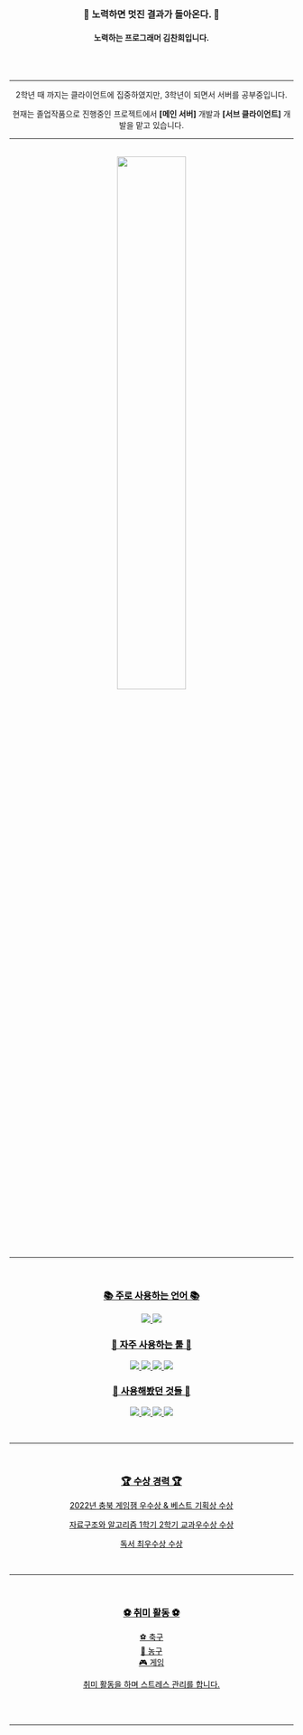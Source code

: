 <div align="center">

 <br><br>

  ### 🌟 노력하면 멋진 결과가 돌아온다. 🌟
  #### 노력하는 프로그래머 김찬희입니다.
 
  <br><br>
 *****
 
 
 <span style="font-size:100%">
 2학년 때 까지는 클라이언트에 집중하였지만, 3학년이 되면서 서버를 공부중입니다.
  
 현재는 졸업작품으로 진행중인 프로젝트에서 <b>[메인 서버]</b> 개발과 <b>[서브 클라이언트]</b> 개발을 맡고 있습니다.
 </span>
 
 
 ******
 <br>

 <!-- Chanhee's profile -->

 <a href="https://github.com/anuraghazra/github-readme-stats">
   <img src=https://github-readme-stats-sigma-five.vercel.app/api?username=cgim971&show_icons=true&theme=material-palenight&hide_border=true&bg_color=20232a&icon_color=E3E3E3A8&text_color=fff&title_color=918FE0&count_private=true" width=49.2% />
  <br><br>

 ******
  <span style="color:Black">
<br>

 ### 📚 주로 사용하는 언어 📚
 <p>
   <img src="https://img.shields.io/badge/C++-00599C?style=for-the-badge&logo=Cplusplus&logoColor=white"/>
   <img src="https://img.shields.io/badge/C%23-239120?style=for-the-badge&logo=Csharp&logoColor=white"/>
 </p>

 ### 🔧 자주 사용하는 툴 🔧
 <p>
   <img src="https://img.shields.io/badge/Unity-000000?style=for-the-badge&logo=Unity&logoColor=white"/>
   <img src="https://img.shields.io/badge/Github-181717?style=for-the-badge&logo=github&logoColor=white"/>
   <img src="https://img.shields.io/badge/VS-5C2D91?style=for-the-badge&logo=visualstudio&logoColor=white"/>
   <img src="https://img.shields.io/badge/VS Code-007ACC?style=for-the-badge&logo=visualstudiocode&logoColor=white"/>

 </p>

 ### 📖 사용해봤던 것들 📖
 <p>
   <img src="https://img.shields.io/badge/JavaScript-F7DF1E?style=for-the-badge&logo=javascript&logoColor=white"/>
   <img src="https://img.shields.io/badge/TyeSript-3178C6?style=for-the-badge&logo=typescript&logoColor=white"/>
   <img src="https://img.shields.io/badge/NodeJS-339933?style=for-the-badge&logo=nodedotjs&logoColor=white"/>
   <img src="https://img.shields.io/badge/C-00599C?style=for-the-badge&logo=c&logoColor=white"/>
 </p>

</span>

<br>
                                                                                              

*****
                                                                                              
<br>

<span style="color:Black">
                                                                                              
### 🏆 <b>수상 경력</b> 🏆

2022년 충북 게임잼 우수상 & 베스트 기획상 수상  

자료구조와 알고리즘 1학기 2학기 교과우수상 수상  
                                                                                              
독서 최우수상 수상  
                                                                                              

                                

<br>                                                                                       

*****
                                                                                              
<br>

### ⚽ 취미 활동 ⚽
⚽ 축구  
🏀 농구  
🎮 게임  
                         
취미 활동을 하며 스트레스 관리를 합니다.

                                                                                              
<br>
<br>

</span>

*****
